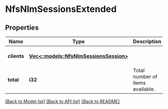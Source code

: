 # NfsNlmSessionsExtended

## Properties
Name | Type | Description | Notes
------------ | ------------- | ------------- | -------------
**clients** | [**Vec<::models::NfsNlmSessionsSession>**](NfsNlmSessionsSession.md) |  | [optional] [default to null]
**total** | **i32** | Total number of items available. | [optional] [default to null]

[[Back to Model list]](../README.md#documentation-for-models) [[Back to API list]](../README.md#documentation-for-api-endpoints) [[Back to README]](../README.md)


